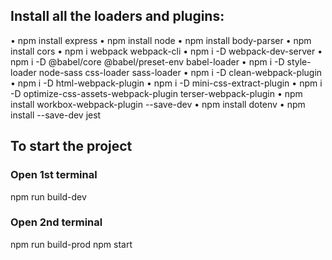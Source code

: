 ## Install all the loaders and plugins:
•	npm install express
•	npm install node
•	npm install body-parser
•	npm install cors
•	npm i webpack webpack-cli
•	npm i -D webpack-dev-server
•	npm i -D @babel/core @babel/preset-env babel-loader
•	npm i -D style-loader node-sass css-loader sass-loader
•	npm i -D clean-webpack-plugin
•	npm i -D html-webpack-plugin
•	npm i -D mini-css-extract-plugin
•	npm i -D optimize-css-assets-webpack-plugin terser-webpack-plugin
•	npm install workbox-webpack-plugin --save-dev
•	npm install dotenv
•	npm install --save-dev jest

## To start the project
### Open 1st terminal 
npm run build-dev
### Open 2nd terminal 
npm run build-prod
npm start
